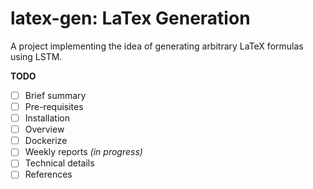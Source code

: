 # latex-gen: LaTex Generation
A project implementing the idea of generating arbitrary LaTeX formulas using LSTM.

**TODO**
 - [ ] Brief summary
 - [ ] Pre-requisites
 - [ ] Installation
 - [ ] Overview
 - [ ] Dockerize
 - [ ] Weekly reports *(in progress)*
 - [ ] Technical details
 - [ ] References
